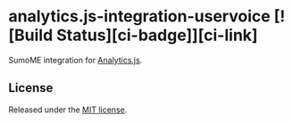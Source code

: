 # analytics.js-integration-uservoice [![Build Status][ci-badge]][ci-link]

SumoME integration for [Analytics.js][].

## License

Released under the [MIT license](License.md).


[Analytics.js]: https://segment.com/docs/libraries/analytics.js/
